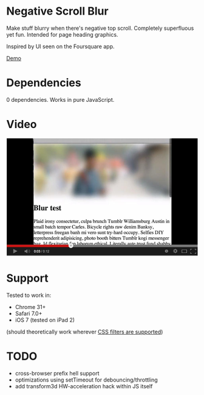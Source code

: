 Negative Scroll Blur
====================

Make stuff blurry when there's negative top scroll.  Completely superfluous yet fun.  Intended for page heading graphics.

Inspired by UI seen on the Foursquare app.

[Demo](http://davidbcalhoun.com/a/negative-scroll-blur.html)

Dependencies
====================
0 dependencies.  Works in pure JavaScript.

Video
====================
[![ScreenShot](video-screenshot.jpg)](http://www.youtube.com/watch?v=wfuVM1P_qgg)

Support
====================
Tested to work in:

* Chrome 31+
* Safari 7.0+
* iOS 7 (tested on iPad 2)

(should theoretically work wherever [CSS filters are supported](http://caniuse.com/css-filters))

TODO
====================
* cross-browser prefix hell support
* optimizations using setTimeout for debouncing/throttling
* add transform3d HW-acceleration hack within JS itself